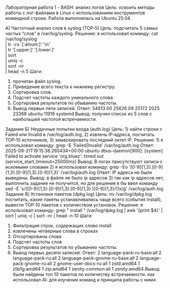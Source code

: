 Лабораторная работа 1 - BASH: анализ логов
Цель: освоить методы работы с лог-файлами в Linux с использованием инструментов командной строки. Работа выполнялась на Ubuntu 25.04.

А) Частотный анализ слов в syslog (TOP‑5) Цель: подсчитать 5 самых частых “слов” в /var/log/syslog.
Решение: я использовал команду: cat /var/log/syslog \
  | tr -cs '[:alnum:]' '\n' \
  | tr '[:upper:]' '[:lower:]' \
  | sort \
  | uniq -c \
  | sort -nr \
  | head -n 5
Шаги: 
1. прочитан файл syslog.
2. Приведение всего текста к нижнему регистру.
3. Сортировка слов.
4. Подсчет частоты каждого уникального слова.
5. Сортировка результатов по убыванию частоты.
6. Вывод первых пяти записей.
Ответ: 54813 00 25626 09 25172 2025 23368 ubuntu 11919 systemd
Вывод: получен список из 5 слов с наибольшей частотой встречаемости.

Задание Б) Неудачные попытки входа (auth.log)
Цель: 1) найти строки с Failed или Invalid в /var/log/auth.log, 2) извлечь IP‑адреса, посчитать TOP‑10 источников, 3) замаскировать последний октет IP.
Решение: 1) я использовал команду: grep -E 'Failed|Invalid' /var/log/auth.log
Ответ: 2025-09-21T19:15:38.265434+00:00 ubuntu dbus-daemon[900]: [system] Failed to activate service 'org.bluez': timed out (service_start_timeout=25000ms)
Вывод: В логах присутствуют записи с искомыми словами
2) я использовал команду: grep -Eo '[0-9]{1,3}.[0-9]{1,3}.[0-9]{1,3}.[0-9]{1,3}' /var/log/auth.log
Ответ: IP адреса не были выведены.
Вывод: в файле не было ip адресов
3) так как ip адресов нет, выполнить задание не получится, но для решения я бы ввел команду sed -E 's/([0-9]{1,3}.[0-9]{1,3}.[0-9]{1,3}.)[0-9]{1,3}/\1x/g' /var/log/auth.log
Задание В) Установки пакетов (dpkg.log) 
Цель: по /var/log/dpkg.log посчитать, какие пакеты устанавливались чаще всего (события install), вывести TOP‑10 пакетов с количеством установок. 
Решение: я использовал команду: grep " install " /var/log/dpkg.log | awk '{print $4}'
| sort
| uniq -c
| sort -nr
| head -n 10
Шаги: 
1) Фильтрация строк, содержащих слово install
2) извлечены четверные слова в строках
3) Отсортированы слова
4) Подсчет частоты слов
5) Сортировка результатов по убыванию частоты.
6) Вывод первых десяти записей.
Ответ: 2 language-pack-ru-base:all
2 language-pack-ru:all
2 language-pack-gnome-ru-base:all
2 language-pack-gnome-ru:all
2 gnome-user-docs-ru:all
1 zstd:amd64
1 zlib1g:amd64
1 zip:amd64
1 zenity-common:all
1 zenity:amd64
Вывод: были найдены топ 10 пакетов по количеству встречаемости.
как использовал AI: для изучения команд и принципа работы с ними.
